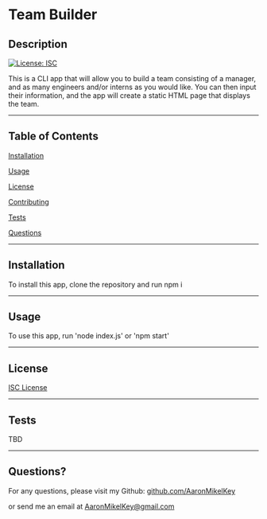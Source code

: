 # Team Builder

## Description
 [![License: ISC](https://img.shields.io/badge/License-ISC-blue.svg)](https://opensource.org/licenses/ISC)

This is a CLI app that will allow you to build a team consisting of a manager, and as many engineers and/or interns as you would like.  You can then input their information, and the app will create a static HTML page that displays the team.

---

## Table of Contents

[Installation](#Installation)

[Usage](#Usage)

[License](#License)

[Contributing](#Contributing)

[Tests](#Tests)

[Questions](#Questions)

---

## Installation

To install this app, clone the repository and run npm i

---

## Usage

To use this app, run 'node index.js' or 'npm start'

---

## License

[ISC License](https://opensource.org/licenses/ISC)

---
## Tests
TBD

---

## Questions?

For any questions, please visit my Github: [github.com/AaronMikelKey](https://github.com/AaronMikelKey)

or send me an email at [AaronMikelKey@gmail.com](mailto:AaronMikelKey@gmail.com)
